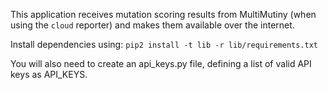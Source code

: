 This application receives mutation scoring results from MultiMutiny (when using the `cloud` reporter) and makes them available over the internet. 

Install dependencies using:
`pip2 install -t lib -r lib/requirements.txt`

You will also need to create an api\_keys.py file, defining a list of valid API keys as API_KEYS.
